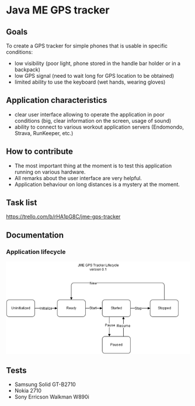 # Java ME GPS tracker

## Goals
To create a GPS tracker for simple phones that is usable in specific conditions:
- low visibility (poor light, phone stored in the handle bar holder or in a backpack)
- low GPS signal (need to wait long for GPS location to be obtained)
- limited ability to use the keyboard (wet hands, wearing gloves)

## Application characteristics
- clear user interface allowing to operate the application in poor conditions (big, clear information on the screen, usage of sound)
- ability to connect to various workout application servers (Endomondo, Strava, RunKeeper, etc.)

## How to contribute
- The most important thing at the moment is to test this application running on various hardware.
- All remarks about the user interface are very helpful.
- Application behaviour on long distances is a mystery at the moment.

## Task list
https://trello.com/b/rHA1pG8C/jme-gps-tracker

## Documentation
### Application lifecycle
![Lifecycle](https://raw.githubusercontent.com/SebastianCelejewski/jme-gps-tracker/master/doc/jme-gps-tracker-workflow.png)

## Tests

- Samsung Solid GT-B2710
- Nokia 2710
- Sony Erricson Walkman W890i
